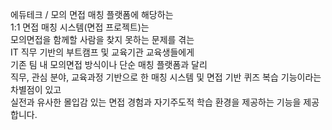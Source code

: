 에듀테크 / 모의 면접 매칭 플랫폼에 해당하는 <br />
1:1 면접 매칭 시스템(면접 프로젝트)는 <br />
모의면접을 함께할 사람을 찾지 못하는 문제를 겪는 <br />
IT 직무 기반의 부트캠프 및 교육기관 교육생들에게 <br />
기존 팀 내 모의면접 방식이나 단순 매칭 플랫폼과 달리 <br />
직무, 관심 분야, 교육과정 기반으로 한 매칭 시스템 및 면접 기반 퀴즈 복습 기능이라는 차별점이 있고 <br />
실전과 유사한 몰입감 있는 면접 경험과 자기주도적 학습 환경을 제공하는 기능을 제공합니다. <br />
